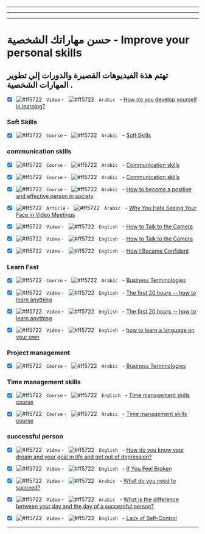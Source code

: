  
-------------------------------------------

------------------------
-------------------------
# حسن مهاراتك الشخصية - Improve your personal skills


## تهتم هذة الفيديوهات القصيرة والدورات إلي تطوير المهارات الشخصية .


- [x] ![#ff5722](https://via.placeholder.com/12/15B3E8/000000?text=+) &#xA0;	 `Video` - &#xA0;	 ![#ff5722](https://via.placeholder.com/12/ff5722/000000?text=+) &#xA0; `Arabic` &#xA0; -  [How do you develop yourself in learning?](https://www.youtube.com/playlist?list=PL3wtLgtLZMw9n3geDMFQSk2oi_V5xIoGI)


### Soft Skills



- [x] ![#ff5722](https://via.placeholder.com/12/15B3E8/000000?text=+) &#xA0;	 `Course` - &#xA0;	 ![#ff5722](https://via.placeholder.com/12/ff5722/000000?text=+) &#xA0; `Arabic` &#xA0; -  [Soft Skills](https://www.youtube.com/watch?v=LlnoeUO8-F8&list=PLiY-jf8J2Mplc6151KJnXdzFYT9LO5Drs)





### communication skills


- [x] ![#ff5722](https://via.placeholder.com/12/15B3E8/000000?text=+) &#xA0;	 `Course` - &#xA0;	 ![#ff5722](https://via.placeholder.com/12/ff5722/000000?text=+) &#xA0; `Arabic` &#xA0; -  [Communication skills ](https://www.youtube.com/watch?v=xRmHDHMPy1U&list=PLV9UwIc-HwEEjdMV5xpdhe5CjuJtGIckU)





- [x] ![#ff5722](https://via.placeholder.com/12/15B3E8/000000?text=+) &#xA0;	 `Course` - &#xA0;	 ![#ff5722](https://via.placeholder.com/12/ff5722/000000?text=+) &#xA0; `Arabic` &#xA0; -  [Communication skills ](https://www.youtube.com/watch?v=VLC4ufhRJ1U&list=PL1cYVDNTSuOpDWBdCtqGLftRyy9wwKzUL)





- [x] ![#ff5722](https://via.placeholder.com/12/15B3E8/000000?text=+) &#xA0;	 `Course` - &#xA0;	 ![#ff5722](https://via.placeholder.com/12/ff5722/000000?text=+) &#xA0; `Arabic` &#xA0; -  [ How to become a positive and effective person in society](https://www.youtube.com/playlist?list=PL1cYVDNTSuOqrTTNRG5_cOkeBUTZzbPg_)




- [x] ![#ff5722](https://via.placeholder.com/12/15B3E8/000000?text=+) &#xA0;	 `Article` - &#xA0;	 ![#ff5722](https://via.placeholder.com/12/ff5722/000000?text=+) &#xA0; `Arabic` &#xA0; -  [ Why You Hate Seeing Your Face in Video Meetings ](https://www.inc.com/melina-palmer/why-you-hate-seeing-your-face-in-video-meetings.html)


- [x] ![#ff5722](https://via.placeholder.com/12/15B3E8/000000?text=+) &#xA0;	 `Video` - &#xA0;	 ![#ff5722](https://via.placeholder.com/12/ff5722/000000?text=+) &#xA0; `English` &#xA0; -  [ How to Talk to the Camera
 ](https://youtu.be/1A7u4KhKMAs)

- [x] ![#ff5722](https://via.placeholder.com/12/15B3E8/000000?text=+) &#xA0;	 `Video` - &#xA0;	 ![#ff5722](https://via.placeholder.com/12/ff5722/000000?text=+) &#xA0; `English` &#xA0; -  [ How to Talk to the Camera
 ](https://youtu.be/1A7u4KhKMAs)



- [x] ![#ff5722](https://via.placeholder.com/12/15B3E8/000000?text=+) &#xA0;	 `Video` - &#xA0;	 ![#ff5722](https://via.placeholder.com/12/ff5722/000000?text=+) &#xA0; `English` &#xA0; -  [ How I Became Confident
 ](https://youtu.be/CgDqB09KQDU)




### Learn Fast


- [x] ![#ff5722](https://via.placeholder.com/12/15B3E8/000000?text=+) &#xA0;	 `Course` - &#xA0;	 ![#ff5722](https://via.placeholder.com/12/ff5722/000000?text=+) &#xA0; `Arabic` &#xA0; -  [ Business Terminologies  ](https://www.youtube.com/playlist?list=PLv3mPa3pE30awokx9qQ5IV-nfKts7vl8o)


- [x] ![#ff5722](https://via.placeholder.com/12/15B3E8/000000?text=+) &#xA0;	 `Video` - &#xA0;	 ![#ff5722](https://via.placeholder.com/12/ff5722/000000?text=+) &#xA0; `English` &#xA0; -  [ The first 20 hours -- how to learn anything](https://youtu.be/5MgBikgcWnY)


- [x] ![#ff5722](https://via.placeholder.com/12/15B3E8/000000?text=+) &#xA0;	 `Video` - &#xA0;	 ![#ff5722](https://via.placeholder.com/12/ff5722/000000?text=+) &#xA0; `English` &#xA0; -  [ The first 20 hours -- how to learn anything](https://youtu.be/5MgBikgcWnY)


- [x] ![#ff5722](https://via.placeholder.com/12/15B3E8/000000?text=+) &#xA0;	 `Video` - &#xA0;	 ![#ff5722](https://via.placeholder.com/12/ff5722/000000?text=+) &#xA0; `English` &#xA0; -  [ how to learn a language on your own](https://youtu.be/qD0rtYNpQx0)


 
 



### Project management

- [x] ![#ff5722](https://via.placeholder.com/12/15B3E8/000000?text=+) &#xA0;	 `Course` - &#xA0;	 ![#ff5722](https://via.placeholder.com/12/ff5722/000000?text=+) &#xA0; `Arabic` &#xA0; -  [ Business Terminologies  ](https://www.youtube.com/playlist?list=PLv3mPa3pE30awokx9qQ5IV-nfKts7vl8o)



### Time management skills


- [x] ![#ff5722](https://via.placeholder.com/12/15B3E8/000000?text=+) &#xA0;	 `Course` - &#xA0;	 ![#ff5722](https://via.placeholder.com/12/ff5722/000000?text=+) &#xA0; `English` &#xA0; -  [ Time management skills course ](https://www.youtube.com/playlist?list=PLqGEgt_8f5gSM6JNsCtixzFfuK5MZlgHi)


- [x] ![#ff5722](https://via.placeholder.com/12/15B3E8/000000?text=+) &#xA0;	 `Course` - &#xA0;	 ![#ff5722](https://via.placeholder.com/12/ff5722/000000?text=+) &#xA0; `Arabic` &#xA0; -  [ Time management skills course ](https://www.youtube.com/playlist?list=PLqGEgt_8f5gSM6JNsCtixzFfuK5MZlgHi)




### successful person



- [x] ![#ff5722](https://via.placeholder.com/12/15B3E8/000000?text=+) &#xA0;	 `Video` - &#xA0;	 ![#ff5722](https://via.placeholder.com/12/ff5722/000000?text=+) &#xA0; `English` &#xA0; -  [ How do you know your dream and your goal in life and get out of depression? ](https://www.youtube.com/watch?v=qgCI6rYWzvw)






- [x] ![#ff5722](https://via.placeholder.com/12/15B3E8/000000?text=+) &#xA0;	 `Video` - &#xA0;	 ![#ff5722](https://via.placeholder.com/12/ff5722/000000?text=+) &#xA0; `English` &#xA0; -  [If You Feel Broken](https://www.youtube.com/watch?v=57IqxwEQd9g)








 



- [x] ![#ff5722](https://via.placeholder.com/12/15B3E8/000000?text=+) &#xA0;	 `Video` - &#xA0;	 ![#ff5722](https://via.placeholder.com/12/ff5722/000000?text=+) &#xA0; `Arabic` &#xA0; -  [What do you need to succeed?](https://www.youtube.com/watch?v=57IqxwEQd9g)



- [x] ![#ff5722](https://via.placeholder.com/12/15B3E8/000000?text=+) &#xA0;	 `Video` - &#xA0;	 ![#ff5722](https://via.placeholder.com/12/ff5722/000000?text=+) &#xA0; `Arabic` &#xA0; -  [What is the difference between your day and the day of a successful person? ](https://www.youtube.com/watch?v=U17OsfkdLu0)










 



- [x] ![#ff5722](https://via.placeholder.com/12/15B3E8/000000?text=+) &#xA0;	 `Video` - &#xA0;	 ![#ff5722](https://via.placeholder.com/12/ff5722/000000?text=+) &#xA0; `English` &#xA0; -  [ Lack of Self-Control](https://www.youtube.com/watch?v=aiYLXcSBn3A)




 


 

----------------------------
